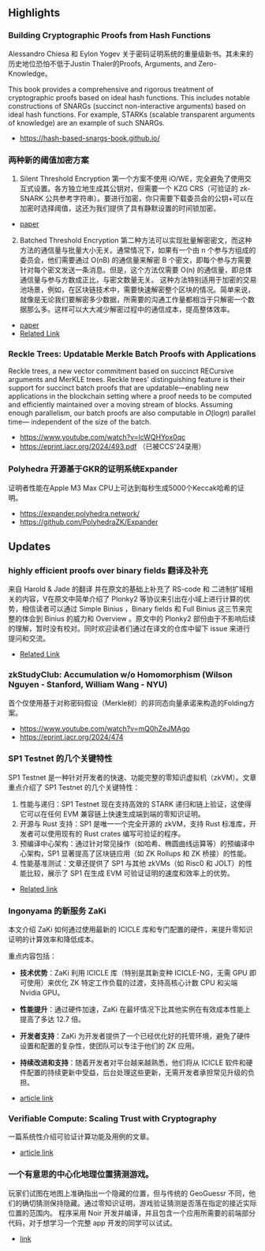 ## Highlights

### Building Cryptographic Proofs from Hash Functions
Alessandro Chiesa 和 Eylon Yogev 关于密码证明系统的重量级新书。其未来的历史地位恐怕不低于Justin Thaler的Proofs, Arguments, and Zero-Knowledge。

This book provides a comprehensive and rigorous treatment of cryptographic proofs based on ideal hash functions. This includes notable constructions of SNARGs (succinct non-interactive arguments) based on ideal hash functions. For example, STARKs (scalable transparent arguments of knowledge) are an example of such SNARGs.

- https://hash-based-snargs-book.github.io/


### 两种新的阈值加密方案
1. Silent Threshold Encryption
第一个方案不使用 iO/WE，完全避免了使用交互式设置。各方独立地生成其公钥对，但需要一个 KZG CRS（可验证的 zk-SNARK 公共参考字符串）。要进行加密，你只需要下载委员会的公钥+可以在加密时选择阈值，这还为我们提供了具有静默设置的时间锁加密。
- [paper](http://ia.cr/2024/263)

2. Batched Threshold Encryption
第二种方法可以实现批量解密密文，而这种方法的通信量与批量大小无关。通常情况下，如果有一个由 n 个参与方组成的委员会，他们需要通过 O(nB) 的通信量来解密 B 个密文，即每个参与方需要针对每个密文发送一条消息。但是，这个方法仅需要 O(n) 的通信量，即总体通信量与参与方数成正比，与密文数量无关。
这种方法特别适用于加密的交易池场景，例如，在区块链技术中，需要快速解密整个区块的情况。简单来说，就像是无论我们要解密多少数据，所需要的沟通工作量都相当于只解密一个数据那么多。这样可以大大减少解密过程中的通信成本，提高整体效率。
- [paper](http://ia.cr/2024/669)
- [Related Link](https://hackmd.io/@guruvamsi-policharla/new-threshold-schemes)

### Reckle Trees: Updatable Merkle Batch Proofs with Applications
Reckle trees, a new vector commitment based on succinct RECursive arguments and MerKLE trees. Reckle trees’ distinguishing feature is their support for succinct batch proofs that are updatable—enabling new applications in the blockchain setting where a proof needs to be computed and efficiently maintained over a moving stream of blocks. Assuming enough parallelism, our batch proofs are also computable in 𝑂(log𝑛) parallel time— independent of the size of the batch. 
- https://www.youtube.com/watch?v=lcWQHYox0qc
- https://eprint.iacr.org/2024/493.pdf （已被CCS'24录用）

### Polyhedra 开源基于GKR的证明系统Expander
证明者性能在Apple M3 Max CPU上可达到每秒生成5000个Keccak哈希的证明。
- https://expander.polyhedra.network/
- https://github.com/PolyhedraZK/Expander



## Updates
### highly efficient proofs over binary fields 翻译及补充
来自 Harold & Jade 的翻译 并在原文的基础上补充了 RS-code 和 二进制扩域相关的内容，V在原文中简单介绍了 Plonky2 等协议来引出在小域上进行计算的优势，相信读者可以通过 Simple Binius ，Binary fields 和 Full Binius 这三节来完整的体会到 Binius 的威力和 Overview 。原文中的 Plonky2 部份由于不影响后续的理解，暂时没有校对。同时欢迎读者们通过在译文的仓库中留下 issue 来进行提问和交流。
- [Related Link](https://github.com/langlands-io/Blog/blob/main/binius_vitalik/binius_vitalik_cn.md)

### zkStudyClub: Accumulation w/o Homomorphism (Wilson Nguyen - Stanford, William Wang - NYU)
首个仅使用基于对称密码假设（Merkle树）的非同态向量承诺来构造的Folding方案。
- https://www.youtube.com/watch?v=mQ0hZeJMAgo
- https://eprint.iacr.org/2024/474

### SP1 Testnet 的几个关键特性
SP1 Testnet 是一种针对开发者的快速、功能完整的零知识虚拟机（zkVM）。文章重点介绍了 SP1 Testnet 的几个关键特性：

1. 性能与递归：SP1 Testnet 现在支持高效的 STARK 递归和链上验证，这使得它可以在任何 EVM 兼容链上快速生成端到端的零知识证明。
2. 开源与 Rust 支持：SP1 是唯一一个完全开源的 zkVM，支持 Rust 标准库，开发者可以使用现有的 Rust crates 编写可验证的程序。
3. 预编译中心架构：通过针对常见操作（如哈希、椭圆曲线运算等）的预编译中心架构，SP1 显著提高了区块链应用（如 ZK Rollups 和 ZK 桥接）的性能。
4. 性能基准测试：文章还提供了 SP1 与其他 zkVMs（如 Risc0 和 JOLT）的性能比较，展示了 SP1 在生成 EVM 可验证证明的速度和效率上的优势。
- [Related link](https://blog.succinct.xyz/sp1-testnet/)

### Ingonyama 的新服务 ZaKi 
本文介绍 ZaKi 如何通过使用最新的 ICICLE 库和专门配置的硬件，来提升零知识证明的计算效率和降低成本。

重点内容包括：
- **技术优势**：ZaKi 利用 ICICLE 库（特别是其新变种 ICICLE-NG，无需 GPU 即可使用）来优化 ZK 特定工作负载的过渡，支持高核心计数 CPU 和尖端 Nvidia GPU。
- **性能提升**：通过硬件加速，ZaKi 在最坏情况下比其他实例在有效成本性能上提高了多达 12.7 倍。 
- **开发者支持**：ZaKi 为开发者提供了一个已经优化好的托管环境，避免了硬件设置和配置的复杂性，使团队可以专注于他们的 ZK 应用。
- **持续改进和支持**：随着开发者对平台越来越熟悉，他们将从 ICICLE 软件和硬件配置的持续更新中受益，后台处理这些更新，无需开发者承担常见升级的负担。

- [article link](https://medium.com/@ingonyama/introducing-zaki-28be0ba89d69)


### Verifiable Compute: Scaling Trust with Cryptography
一篇系统性介绍可验证计算功能及用例的文章。
- [article link](https://archetype.mirror.xyz/Lov-dI8FOueUt4J4MXPH9gXLyS4VXfHCdEmSg67jzoM)


### 一个有意思的中心化地理位置猜测游戏。
玩家们试图在地图上准确指出一个隐藏的位置，但与传统的 GeoGuessr 不同，他们的确切猜测保持隐藏。通过零知识证明，游戏验证猜测是否落在指定的接近实际位置的范围内。
程序采用 Noir 开发并编译，并且包含一个应用所需要的前端部分代码，对于想学习一个完整 app 开发的同学可以试试。
- [link](https://github.com/Envoy-VC/zk-guesser)
